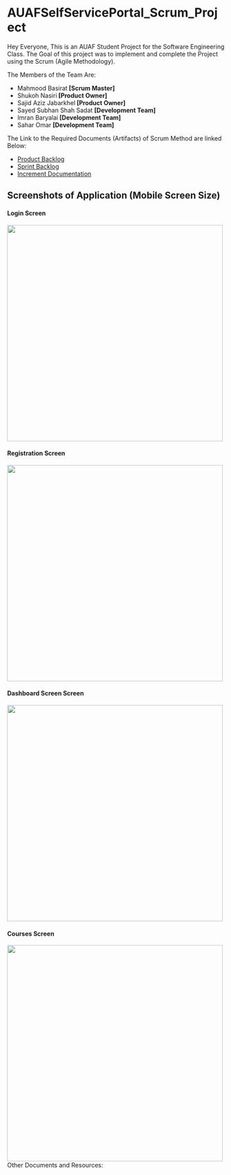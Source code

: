 # AUAFSelfServicePortal_Scrum_Project
Hey Everyone,
This is an AUAF Student Project for the Software Engineering Class. The Goal of this project was to implement and complete the Project using the Scrum (Agile Methodology).
<p>The Members of the Team Are:</p>
<ul>
  <li>Mahmood Basirat<strong> [Scrum Master] </strong> </li>
  <li>Shukoh Nasiri<strong> [Product Owner] </strong> </li>
  <li>Sajid Aziz Jabarkhel<strong> [Product Owner] </strong> </li>
  <li>Sayed Subhan Shah Sadat  <strong> [Development Team] </strong> </li>
  <li>Imran Baryalai<strong> [Development Team] </strong> </li>
  <li>Sahar Omar<strong> [Development Team] </strong> </li>
</ul>
The Link to the Required Documents (Artifacts) of Scrum Method are linked Below:

<ul>
  <li><a href="https://docs.google.com/document/d/1I_xPwWJl5XaKoO2ti2TO_6tmPje8t3BebKyX2Siiuqs/edit?usp=sharing"> Product Backlog </a> </li>
  <li><a href="https://github.com/imranbaryalai/AUAFSelfServicePortal_Scrum_Project/files/8646598/Sprint.Backlog.xlsx"> Sprint Backlog </a></li>
  <li><a href="#"> Increment Documentation </a> </li>
</ul>

<h2> Screenshots of Application (Mobile Screen Size) </h2>
  
<h4> Login Screen </h4>
<img src="https://user-images.githubusercontent.com/69864244/167248426-4e5514e8-ab2a-4790-82b4-17d197cae7a1.png" height="500px">
<h4> Registration Screen </h4>
<img src="https://user-images.githubusercontent.com/69864244/167248442-d9078aba-3b40-4902-a5d2-5f5c82353903.png" height="500px">
<h4> Dashboard Screen Screen </h4>
<img src="https://user-images.githubusercontent.com/69864244/167248459-57ca115d-6308-4dd5-aa60-a15eb1b82162.png" height="500px">
<h4> Courses Screen </h4>
<img src="https://user-images.githubusercontent.com/69864244/167248478-f80ddc72-febd-4d3d-8f5c-31ff7460d385.png" height="500px">
Other Documents and Resources:
<ul>
